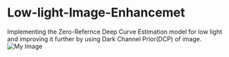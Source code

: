 # Low-light-Image-Enhancemet
Implementing the Zero-Refernce Deep Curve Estimation model for low light and improving it further by using Dark Channel Prior(DCP) of image.
![My Image](comparisio_of_dcp.jpg)
